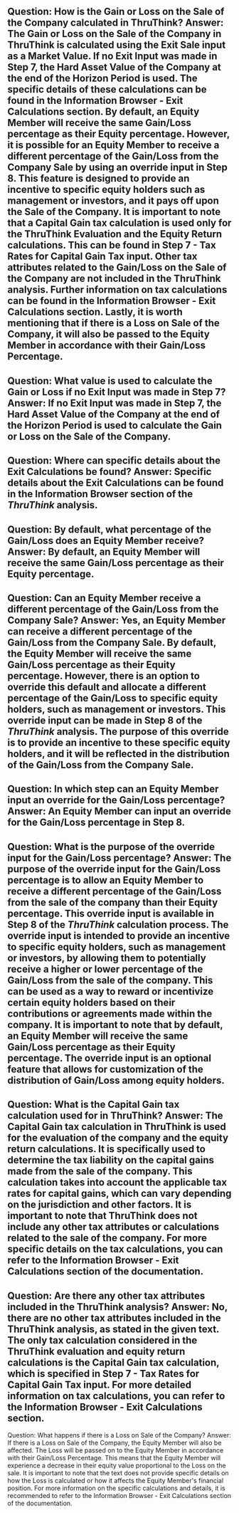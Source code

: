 Question: How is the Gain or Loss on the Sale of the Company calculated in ThruThink?
Answer: The Gain or Loss on the Sale of the Company in ThruThink is calculated using the Exit Sale input as a Market Value. If no Exit Input was made in Step 7, the Hard Asset Value of the Company at the end of the Horizon Period is used. The specific details of these calculations can be found in the Information Browser - Exit Calculations section. 
By default, an Equity Member will receive the same Gain/Loss percentage as their Equity percentage. However, it is possible for an Equity Member to receive a different percentage of the Gain/Loss from the Company Sale by using an override input in Step 8. This feature is designed to provide an incentive to specific equity holders such as management or investors, and it pays off upon the Sale of the Company. 
It is important to note that a Capital Gain tax calculation is used only for the ThruThink Evaluation and the Equity Return calculations. This can be found in Step 7 - Tax Rates for Capital Gain Tax input. Other tax attributes related to the Gain/Loss on the Sale of the Company are not included in the ThruThink analysis. Further information on tax calculations can be found in the Information Browser - Exit Calculations section. 
Lastly, it is worth mentioning that if there is a Loss on Sale of the Company, it will also be passed to the Equity Member in accordance with their Gain/Loss Percentage.
---
Question: What value is used to calculate the Gain or Loss if no Exit Input was made in Step 7?
Answer: If no Exit Input was made in Step 7, the Hard Asset Value of the Company at the end of the Horizon Period is used to calculate the Gain or Loss on the Sale of the Company.
---
Question: Where can specific details about the Exit Calculations be found?
Answer: Specific details about the Exit Calculations can be found in the Information Browser section of the *ThruThink* analysis.
---
Question: By default, what percentage of the Gain/Loss does an Equity Member receive?
Answer: By default, an Equity Member will receive the same Gain/Loss percentage as their Equity percentage.
---
Question: Can an Equity Member receive a different percentage of the Gain/Loss from the Company Sale?
Answer: Yes, an Equity Member can receive a different percentage of the Gain/Loss from the Company Sale. By default, the Equity Member will receive the same Gain/Loss percentage as their Equity percentage. However, there is an option to override this default and allocate a different percentage of the Gain/Loss to specific equity holders, such as management or investors. This override input can be made in Step 8 of the *ThruThink* analysis. The purpose of this override is to provide an incentive to these specific equity holders, and it will be reflected in the distribution of the Gain/Loss from the Company Sale.
---
Question: In which step can an Equity Member input an override for the Gain/Loss percentage?
Answer: An Equity Member can input an override for the Gain/Loss percentage in Step 8.
---
Question: What is the purpose of the override input for the Gain/Loss percentage?
Answer: The purpose of the override input for the Gain/Loss percentage is to allow an Equity Member to receive a different percentage of the Gain/Loss from the sale of the company than their Equity percentage. This override input is available in Step 8 of the *ThruThink* calculation process. 
The override input is intended to provide an incentive to specific equity holders, such as management or investors, by allowing them to potentially receive a higher or lower percentage of the Gain/Loss from the sale of the company. This can be used as a way to reward or incentivize certain equity holders based on their contributions or agreements made within the company.
It is important to note that by default, an Equity Member will receive the same Gain/Loss percentage as their Equity percentage. The override input is an optional feature that allows for customization of the distribution of Gain/Loss among equity holders.
---
Question: What is the Capital Gain tax calculation used for in ThruThink?
Answer: The Capital Gain tax calculation in ThruThink is used for the evaluation of the company and the equity return calculations. It is specifically used to determine the tax liability on the capital gains made from the sale of the company. This calculation takes into account the applicable tax rates for capital gains, which can vary depending on the jurisdiction and other factors. It is important to note that ThruThink does not include any other tax attributes or calculations related to the sale of the company. For more specific details on the tax calculations, you can refer to the Information Browser - Exit Calculations section of the documentation.
---
Question: Are there any other tax attributes included in the ThruThink analysis?
Answer: No, there are no other tax attributes included in the ThruThink analysis, as stated in the given text. The only tax calculation considered in the ThruThink evaluation and equity return calculations is the Capital Gain tax calculation, which is specified in Step 7 - Tax Rates for Capital Gain Tax input. For more detailed information on tax calculations, you can refer to the Information Browser - Exit Calculations section.
---
Question: What happens if there is a Loss on Sale of the Company?
Answer: If there is a Loss on Sale of the Company, the Equity Member will also be affected. The Loss will be passed on to the Equity Member in accordance with their Gain/Loss Percentage. This means that the Equity Member will experience a decrease in their equity value proportional to the Loss on the sale. It is important to note that the text does not provide specific details on how the Loss is calculated or how it affects the Equity Member's financial position. For more information on the specific calculations and details, it is recommended to refer to the Information Browser - Exit Calculations section of the documentation.
